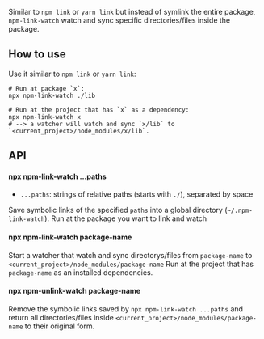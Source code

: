 Similar to `npm link` or `yarn link` but instead of symlink the entire package, `npm-link-watch` watch and sync specific directories/files inside the package.

## How to use

Use it similar to `npm link` or `yarn link`:

```
# Run at package `x`:
npx npm-link-watch ./lib

# Run at the project that has `x` as a dependency:
npx npm-link-watch x
# --> a watcher will watch and sync `x/lib` to `<current_project>/node_modules/x/lib`.
```

## API

#### npx npm-link-watch ...paths

  - `...paths`: strings of relative paths (starts with `./`), separated by space

  Save symbolic links of the specified `paths` into a global directory (`~/.npm-link-watch`).
  Run at the package you want to link and watch

#### npx npm-link-watch package-name

  Start a watcher that watch and sync directorys/files from `package-name` to `<current_project>/node_modules/package-name`
  Run at the project that has `package-name` as an installed dependencies.

#### npx npm-unlink-watch package-name

  Remove the symbolic links saved by `npx npm-link-watch ...paths` and return all directories/files inside `<current_project>/node_modules/package-name` to their original form.
